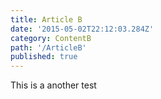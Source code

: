 ```yaml
---
title: Article B
date: '2015-05-02T22:12:03.284Z'
category: ContentB
path: '/ArticleB'
published: true
---
```


This is a another test
